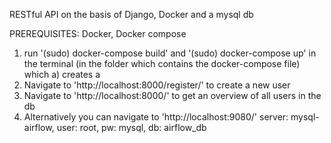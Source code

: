 RESTful API on the basis of Django, Docker and a mysql db 

PREREQUISITES: Docker, Docker compose

1. run '(sudo) docker-compose build' and '(sudo) docker-compose up' in the terminal (in the folder which contains the docker-compose file) which
    a) creates a 
2. Navigate to 'http://localhost:8000/register/' to create a new user
3. Navigate to 'http://localhost:8000/' to get an overview of all users in the db
4. Alternatively you can navigate to 'http://localhost:9080/' 
server: mysql-airflow, user: root, pw: mysql, db: airflow_db